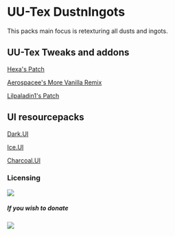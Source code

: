 # UU-Tex DustnIngots
This packs main focus is retexturing all dusts and ingots.

## UU-Tex Tweaks and addons

[Hexa's Patch](https://github.com/Hexakosioihexekontahexa/UU-Tex/releases)

[Aerospacee's More Vanilla Remix](https://github.com/wantayanamirei/MVUU-T)

[Lilpaladin1's Patch](https://github.com/lilpaladin1/uu-tex-circuits)


## UI resourcepacks
[Dark.UI](https://github.com/Jimbno/Dark.UI)

[Ice.UI](https://github.com/Jimbno/Ice.UI)

[Charcoal.UI](https://github.com/Jimbno/Charcoal.UI)




### Licensing

 [![](https://img.shields.io/badge/License-CC%20BY--NC--SA%203.0-yellow.svg?style=flat-square)](https://creativecommons.org/licenses/by-nc-sa/3.0/)


  
#####  If you wish to donate 

 [![](https://img.shields.io/badge/ko---fi-orange)](https://Ko-fi.com/jimbno)
  



  
 


